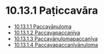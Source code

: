 # 10.13.1 Paṭiccavāra

* [10.13.1.1 Paccayānuloma](10.13.1/10.13.1.1.md)
* [10.13.1.2 Paccayapaccanīya](10.13.1/10.13.1.2.md)
* [10.13.1.3 Paccayānulomapaccanīya](10.13.1/10.13.1.3.md)
* [10.13.1.4 Paccayapaccanīyānuloma](10.13.1/10.13.1.4.md)
